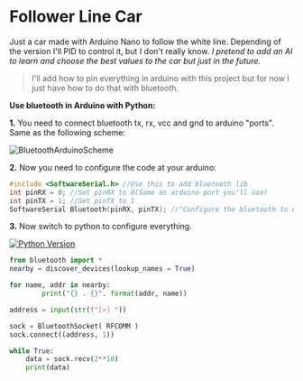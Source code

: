 # Follower Line Car

Just a car made with Arduino Nano to follow the white line. Depending of the version I'll PID to control it, but I don't really know.
*I pretend to add an AI to learn and choose the best values to the car but just in the future.*

>  I'll add how to pin everything in arduino with this project but for now I just have how to do that with bluetooth.

**Use bluetooth in Arduino with Python:**


**1.**  You need to connect bluetooth tx, rx, vcc and gnd to arduino "ports". Same as the following scheme:

![BluetoothArduinoScheme](http://arduinolearning.com/wp-content/uploads/2016/05/arduino-and-hc05_bb.png)

**2.**  Now you need to configure the code at your arduino:

```c++
#include <SoftwareSerial.h> //Use this to add bluetooth lib
int pinRX = 0; //Set pinRX to 0(Same as arduino port you'll use)
int pinTX = 1; //Set pinTX to 1
SoftwareSerial Bluetooth(pinRX, pinTX); //"Configure the bluetooth to use pins 0 and 1"
```

**3.** Now switch to python to configure everything.

[![Python Version][python-image]][python-url]

```python
from bluetooth import *
nearby = discover_devices(lookup_names = True)

for name, addr in nearby:
		print("{} . {}". format(addr, name))

address = input(str(f"[>] "))

sock = BluetoothSocket( RFCOMM )
sock.connect((address, 1))

while True:
    data = sock.recv(2**10)
    print(data)

```


[python-image]: https://img.shields.io/pypi/pyversions/3?color=orange&style=flat-square
[python-url]: https://www.python.org/downloads/release/python-374/